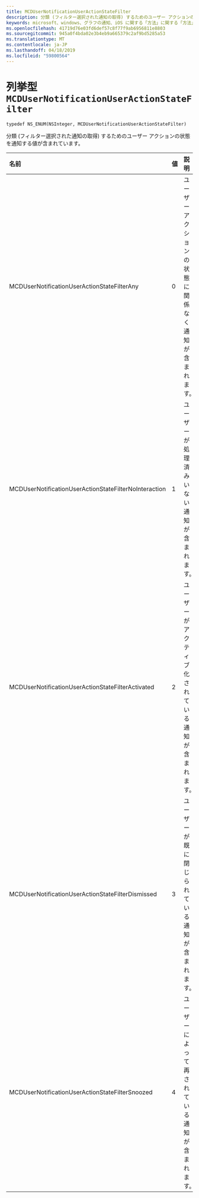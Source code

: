 ```yaml
---
title: MCDUserNotificationUserActionStateFilter
description: 分類 (フィルター選択された通知の取得) するためのユーザー アクションの状態を通知する値が含まれています。
keywords: microsoft、windows、グラフの通知、iOS に関する「方法」に関する「方法」の iPhone
ms.openlocfilehash: 41719d76e03fd6def57c8f77f9ab6956811e8803
ms.sourcegitcommit: 945a0f4bda02e3b4eb9a665379c2af9bd5285a53
ms.translationtype: MT
ms.contentlocale: ja-JP
ms.lasthandoff: 04/18/2019
ms.locfileid: "59800564"
---
```

# <a name="enum-mcdusernotificationuseractionstatefilter"></a>列挙型 `MCDUserNotificationUserActionStateFilter`

```
typedef NS_ENUM(NSInteger, MCDUserNotificationUserActionStateFilter)
```

分類 (フィルター選択された通知の取得) するためのユーザー アクションの状態を通知する値が含まれています。

|名前 | 値 | 説明 |
|:-- |:-- |:-- |
|   MCDUserNotificationUserActionStateFilterAny|0| ユーザー アクションの状態に関係なく通知が含まれます。|
|   MCDUserNotificationUserActionStateFilterNoInteraction |1| ユーザーが処理済みいない通知が含まれます。|
|   MCDUserNotificationUserActionStateFilterActivated|2| ユーザーがアクティブ化されている通知が含まれます。|
|   MCDUserNotificationUserActionStateFilterDismissed|3| ユーザーが既に閉じられている通知が含まれます。|
|   MCDUserNotificationUserActionStateFilterSnoozed|4| ユーザーによって再されている通知が含まれます。|